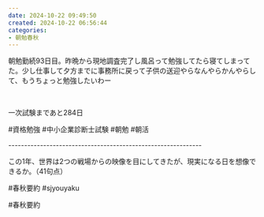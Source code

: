 ```yaml
---
date: 2024-10-22 09:49:50
created: 2024-10-22 06:56:44
categories:
- 朝勉春秋
---
```


朝勉勤続93日目。昨晩から現地調査完了し風呂って勉強してたら寝てしまってた。少し仕事して夕方までに事務所に戻って子供の送迎やらなんやらかんやらして、もうちょっと勉強したいわー

<br>

一次試験まであと284日

#資格勉強 #中小企業診断士試験 #朝勉 #朝活

\-------------------------------------------------------------

この1年、世界は2つの戦場からの映像を目にしてきたが、現実になる日を想像できるか。（41句点）  

#春秋要約 #sjyouyaku

#春秋要約